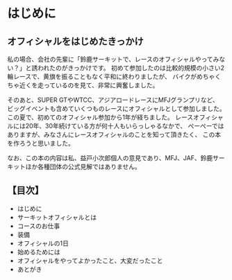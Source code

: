 # はじめに

## オフィシャルをはじめたきっかけ

私の場合、会社の先輩に「鈴鹿サーキットで、レースのオフィシャルやってみない？」と誘われたのがきっかけです。
初めて参加したのは比較的規模の小さい2輪レースで、黄旗を振ることもなく平和に終わりましたが、
バイクがめちゃくちゃ近くを走っているのを見て、非常に興奮しました。

そのあと、SUPER GTやWTCC、アジアロードレースにMFJグランプリなど、
ビッグイベントも含めていくつものレースにオフィシャルとして参加しました。
この夏で、初めてのオフィシャル参加から1年が経ちました。
レースオフィシャルには20年、30年続けている方が何十人もいらっしゃるなかで、
ぺーぺーではありますが、みなさんにレースオフィシャルのことを知って頂きたく、
この本を作ろうと思いました。

なお、この本の内容は私、益戸小次郎個人の意見であり、MFJ、JAF、鈴鹿サーキットほか各種団体の公式見解ではありません。

## 【目次】

* はじめに
* サーキットオフィシャルとは
* コースのお仕事
* 装備
* オフィシャルの1日
* 始めるためには
* オフィシャルをやってよかったこと、大変だったこと
* あとがき

